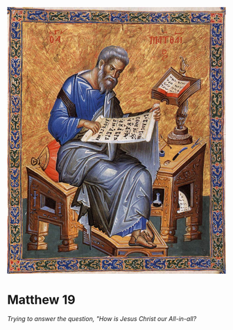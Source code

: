 <img class="intro-right" src="../images/art-matthew.jpg">

# Matthew 19

*Trying to answer the question, "How is Jesus Christ our All-in-all?*
